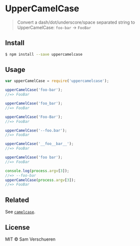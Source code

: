 # UpperCamelCase

> Convert a dash/dot/underscore/space separated string to UpperCamelCase: `foo-bar` → `FooBar`


## Install

```sh
$ npm install --save uppercamelcase
```

## Usage

```js
var upperCamelCase = require('uppercamelcase');

upperCamelCase('foo-bar');
//=> FooBar

upperCamelCase('foo_bar');
//=> FooBar

upperCamelCase('Foo-Bar');
//=> FooBar

upperCamelCase('--foo.bar');
//=> FooBar

upperCamelCase('__foo__bar__');
//=> FooBar

upperCamelCase('foo bar');
//=> FooBar

console.log(process.argv[3]);
//=> --foo-bar
upperCamelCase(process.argv[3]);
//=> FooBar
```

## Related

See [`camelcase`](https://github.com/sindresorhus/camelcase).

## License

MIT © Sam Verschueren
